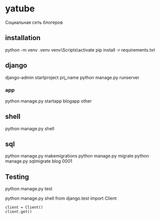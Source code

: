 # yatube
Социальная сеть блогеров

## installation
python -m venv .venv
venv\Scripts\activate
pip install -r requirements.txt

## django
django-admin startproject prj_name
python manage.py runserver

### app
python manage.py startapp blogapp
    other

## shell
python manage.py shell

## sql
python manage.py makemigrations
python manage.py migrate
python manage.py sqlmigrate blog 0001

## Testing
python manage.py test

python manage.py shell
    from django.test import Client

    client = Client()
    client.get()